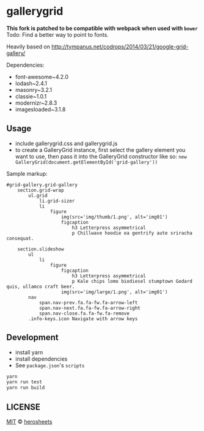 # gallerygrid

**This fork is patched to be compatible with webpack when used with `bower`**
Todo: Find a better way to point to fonts.

Heavily based on http://tympanus.net/codrops/2014/03/21/google-grid-gallery/

Dependencies:
* font-awesome~4.2.0
* lodash~2.4.1
* masonry~3.2.1
* classie~1.0.1
* modernizr~2.8.3
* imagesloaded~3.1.8


## Usage

* include gallerygrid.css and gallerygrid.js
* to create a GalleryGrid instance, first select the gallery element you want to use, then pass it into the GalleryGrid constructor like so: `new GalleryGrid(document.getElementById('grid-gallery'))`

Sample markup:
```jade
#grid-gallery.grid-gallery
    section.grid-wrap
        ul.grid
            li.grid-sizer
            li
                figure
                    img(src='img/thumb/1.png', alt='img01')
                    figcaption
                        h3 Letterpress asymmetrical
                        p Chillwave hoodie ea gentrify aute sriracha consequat.

    section.slideshow
        ul
            li
                figure
                    figcaption
                        h3 Letterpress asymmetrical
                        p Kale chips lomo biodiesel stumptown Godard quis, ullamco craft beer.
                    img(src='img/large/1.png', alt='img01')
        nav
            span.nav-prev.fa.fa-fw.fa-arrow-left
            span.nav-next.fa.fa-fw.fa-arrow-right
            span.nav-close.fa.fa-fw.fa-remove
        .info-keys.icon Navigate with arrow keys
```

## Development

* install yarn
* install dependencies
* See `package.json`'s `scripts`

```bash
yarn
yarn run test
yarn run build
```

## LICENSE

[MIT](LICENSE.md) © [herosheets](https://github.com/herosheets)

